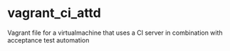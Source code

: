 # vagrant_ci_attd
Vagrant file for a virtualmachine that uses a CI server in combination with acceptance test automation

